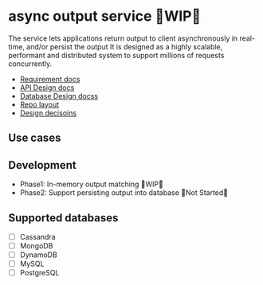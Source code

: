 # async output service 🚧WIP🚧
The service lets applications return output to client asynchronously in real-time, and/or persist the output
It is designed as a highly scalable, performant and distributed system to support millions of requests concurrently.

* [Requirement docs](./REQUIREMENTS.md)
* [API Design docs](./docs/design/api-design.md)
* [Database Design docss](./docs/design/database-design.md)
* [Repo layout](./docs/repo-layout.md)
* [Design decisoins](./DECISION_LOG.md)

## Use cases

## Development

* Phase1: In-memory output matching 🚧WIP🚧
* Phase2: Support persisting output into database 🚧Not Started🚧

## Supported databases
* [ ] Cassandra
* [ ] MongoDB
* [ ] DynamoDB
* [ ] MySQL
* [ ] PostgreSQL
